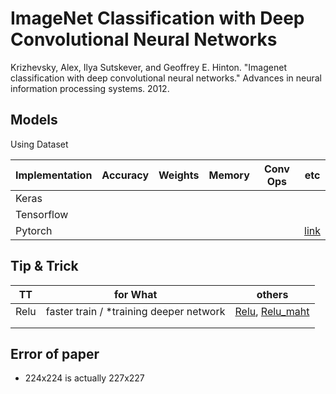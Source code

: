 # ImageNet Classification with Deep Convolutional Neural Networks
Krizhevsky, Alex, Ilya Sutskever, and Geoffrey E. Hinton. "Imagenet classification with deep convolutional neural networks." Advances in neural information processing systems. 2012.

## Models

Using Dataset

| Implementation | Accuracy | Weights | Memory | Conv Ops | etc |
|---|---|---|---|---|---|
| Keras |   |   |   |   |   |
| Tensorflow |   |   |   |   |   |
| Pytorch |   |   |   |   | [link](https://github.com/Jooong/DLCV/tree/master/alexnet) |

## Tip & Trick

| TT | for What | others |
|---|---|---|
| Relu | faster train / *training deeper network | [Relu](), [Relu_maht]() |
|   |   |
|   |   |

## Error of paper
- 224x224 is actually 227x227
